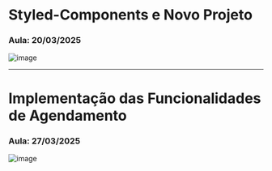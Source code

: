 # Styled-Components e Novo Projeto

### Aula: 20/03/2025

![image](https://github.com/user-attachments/assets/1701c0be-2873-4dfe-86f6-cffd81d898eb)

--------------------------------------------------------------------------------------------------

# Implementação das Funcionalidades de Agendamento

### Aula: 27/03/2025

![image](https://github.com/user-attachments/assets/a4ee8c3d-834c-4ca6-9870-6398e676dd74)
